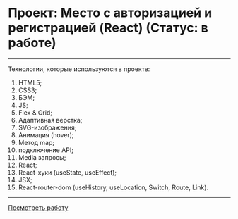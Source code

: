 # Проект: Место с авторизацией и регистрацией (React) (Статус: в работе)

---

Технологии, которые используются в проекте:

1. HTML5;
2. CSS3;
3. БЭМ;
4. JS;
5. Flex & Grid;
6. Адаптивная верстка;
7. SVG-изображения;
8. Анимация (hover);
9. Метод map;
14. подключение API;
15. Media запросы;
16. React;
17. React-хуки (useState, useEffect);
18. JSX;
19. React-router-dom (useHistory, useLocation, Switch, Route, Link).

---

[Посмотреть работу](https://jwow777.github.io/react-mesto-auth/)